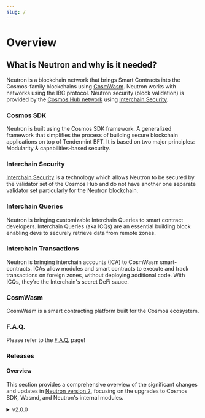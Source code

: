 ```yaml
---
slug: /
---
```


# Overview

## What is Neutron and why is it needed?
Neutron is a blockchain network that brings Smart Contracts into the Cosmos-family blockchains using [CosmWasm](https://cosmwasm.com). Neutron works with networks using the IBC protocol. Neutron security (block validation) is provided by the [Cosmos Hub network](https://hub.cosmos.network) using [Interchain Security](https://github.com/cosmos/interchain-security).

### Cosmos SDK
Neutron is built using the Cosmos SDK framework. A generalized framework that simplifies the process of building secure blockchain applications on top of Tendermint BFT. It is based on two major principles: Modularity & capabilities-based security.

### Interchain Security
[Interchain Security](https://github.com/cosmos/interchain-security) is a technology which allows Neutron to be secured by the validator set of the Cosmos Hub and do not have another one separate validator set particularly for the Neutron blockchain.

### Interchain Queries
Neutron is bringing customizable Interchain Queries to smart contract developers.
Interchain Queries (aka ICQs) are an essential building block enabling devs to securely retrieve data from remote zones.

### Interchain Transactions
Neutron is bringing interchain accounts (ICA) to CosmWasm smart-contracts.
ICAs allow modules and smart contracts to execute and track transactions on foreign zones, without deploying additional code. With ICQs, they're the Interchain's secret DeFi sauce.

### CosmWasm
CosmWasm is a smart contracting platform built for the Cosmos ecosystem.

### F.A.Q.

Please refer to the [F.A.Q.](./faq.md) page!

### Releases

#### Overview

This section provides a comprehensive overview of the significant changes and updates in [Neutron version 2](https://github.com/neutron-org/neutron/releases/tag/v2.0.0), focusing on the upgrades to Cosmos SDK, Wasmd, and Neutron's internal modules.

<details> <summary>v2.0.0</summary>

#### Cosmos SDK Upgrade

Neutron has transitioned from Cosmos SDK v0.45 to the more advanced v0.47, encompassing significant improvements and custom adaptations. The key aspects of this upgrade include:

- **Primary Changes:**
    - Reference to the main [Cosmos SDK v0.47 documentation](https://docs.cosmos.network/v0.47/learn/intro/overview).
    - Access to the full changelog [here](https://github.com/cosmos/cosmos-sdk/blob/v0.47.6/CHANGELOG.md).

- **Neutron's Custom Fork:**
    - We have created [our own fork](https://github.com/neutron-org/cosmos-sdk) of the Cosmos SDK, introducing unique enhancements tailored to our needs:
        - **Gas Counting Exclusion:** Removal of gas counting in the upgrade module's begin blocker for more consistent gas accounting.
        - **BankHooks Introduction:** Implementation of [BankHooks](https://github.com/neutron-org/cosmos-sdk/pull/2), a pivotal feature for the new Tokenfactory.
        - **[Optimized Slashing Calculation](https://github.com/neutron-org/cosmos-sdk/pull/5):** Backporting of slashing missed blocks calculation from Cosmos SDK v0.50.
        - **CometBFT Transition:** A significant shift to CometBFT for enhanced consensus reliability.
        - **ABCI 1.0 Support:** Enabling chains to implement their mempool with ABCI 1.0 compatibility.
        - **Module Parameters Handling:** Deprecation of the [x/params module](https://docs.cosmos.network/v0.47/modules/params). Modules now manage parameters directly.
        - **IBC-Go Upgrade:** Moving to ibc-go v7 for improved inter-blockchain communication.
        - **Technical Enhancements:** Several minor yet impactful technical improvements.

#### Wasmd Upgrade

Our custom fork of [wasmd](https://github.com/neutron-org/wasmd), based on version [0.45](https://github.com/CosmWasm/wasmd/blob/main/CHANGELOG.md), brings forward these key developments:

- **Instantiate2 Activation:** Enabling predictable contract addresses through the [instantiate2 feature](https://docs.rs/cosmwasm-std/1.2.1/cosmwasm_std/fn.instantiate2_address.html).
- **Smart-Contract Size Limit Increase:** Expansion of the binary size limit from 800KB to 1.6MB as [explained here](https://github.com/neutron-org/neutron/pull/320).
- **Additional Improvements:** Various other technical modifications and advancements.

#### Neutron Itself

Enhancements within Neutron focus on integrating new modules, refining existing functionalities, and ensuring better alignment with the upgraded Cosmos SDK:

##### Globalfee Module Integration

- **Minimum Gas Price Enforcement:** A mechanism implemented via the [globalfee module](https://github.com/cosmos/gaia/blob/feat/sdk-47-ibc-7/docs/modules/globalfee.md) to standardize gas prices across validators.

##### Tokenfactory Module Update

- **BankHooks Activation:** Introduction of BankHooks for smart contracts handling token transfers, as detailed [here](neutron/modules/3rdparty/osmosis/ibc-hooks/overview).
- **Fee Removal for Token Creation:** Elimination of creation fees for Tokenfactory tokens, promoting free token generation on Neutron ([source](https://github.com/neutron-org/neutron/blob/e605ed3db4381994ee8185ba4a0ff0877d34e67f/app/upgrades/v2.0.0/upgrades.go#L157)).

##### Interchain Transactions and ContractManager Module Refactor

- **ICA Usability Improvements:** Enhanced Interchain Account (ICA) functionality for a more user-friendly and secure experience for developers.
- **Sudo Execution Error Handling:** Streamlined error message retrieval in the ContractManager module.
- **New Fee Structure for ICA Creation:** [Introduction](https://github.com/neutron-org/neutron/pull/334) of a fee system for developers creating ICAs on remote chains. [Learn more](neutron/modules/interchain-txs/messages) (see Cosmos SDK v0.47 Update section)

##### Adminmodule Rework

- **Module and Governance Alignment:** The admin module has been redesigned to align with the deprecated params module and the new governance proposal handling mechanism in Cosmos SDK v0.47. For more details, visit [Adminmodule Overview](/neutron/modules/admin-module/overview#challenges-related-to-cosmos-sdk-047).

</details>
